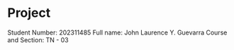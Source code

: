 # Project
Student Number: 202311485 
Full name: John Laurence Y. Guevarra
Course and Section: TN - 03
